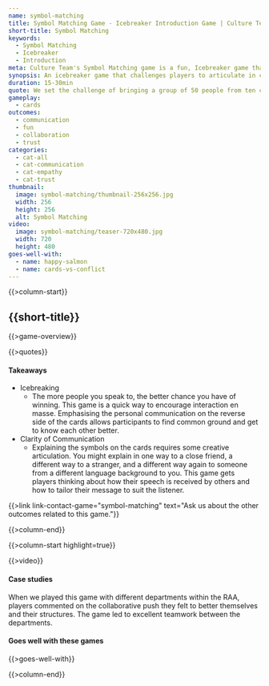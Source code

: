 ```yaml
---
name: symbol-matching
title: Symbol Matching Game - Icebreaker Introduction Game | Culture Team
short-title: Symbol Matching 
keywords: 
  - Symbol Matching
  - Icebreaker
  - Introduction 
meta: Culture Team's Symbol Matching game is a fun, Icebreaker game that gets the group moving and interacting with one another from the get go. Contact us today to find out more! 
synopsis: An icebreaker game that challenges players to articulate in creative ways and across communication divides.
duration: 15-30min 
quote: We set the challenge of bringing a group of 50 people from ten countries and cultures together to start the team building process in a 45-minute window. I was blown away by the level of engagement of the participants and most importantly how quickly they started to share experiences and build new relationships! A great kick start to our engagement activities!
gameplay: 
  - cards
outcomes:
  - communication
  - fun
  - collaboration 
  - trust
categories:
  - cat-all
  - cat-communication
  - cat-empathy 
  - cat-trust
thumbnail: 
  image: symbol-matching/thumbnail-256x256.jpg
  width: 256
  height: 256
  alt: Symbol Matching
video:
  image: symbol-matching/teaser-720x480.jpg
  width: 720
  height: 480
goes-well-with:
  - name: happy-salmon
  - name: cards-vs-conflict 
---
```

{{>column-start}}

## {{short-title}}

{{>game-overview}}

{{>quotes}}

#### Takeaways

* Icebreaking
  * The more people you speak to, the better chance you have of winning. This game is a quick way to encourage interaction en masse. Emphasising the personal communication on the reverse side of the cards allows participants to find common ground and get to know each other better.
* Clarity of Communication
  * Explaining the symbols on the cards requires some creative articulation. You might explain in one way to a close friend, a different way to a stranger, and a different way again to someone from a different language background to you. This game gets players thinking about how their speech is received by others and how to tailor their message to suit the listener.

{{>link link-contact-game="symbol-matching" text="Ask us about the other outcomes related to this game."}}


{{>column-end}}

{{>column-start highlight=true}}

{{>video}}

#### Case studies

When we played this game with different departments within the RAA, players commented on the collaborative push they felt to better themselves and their structures. The game led to excellent teamwork between the departments. 


#### Goes well with these games

{{>goes-well-with}}

{{>column-end}}